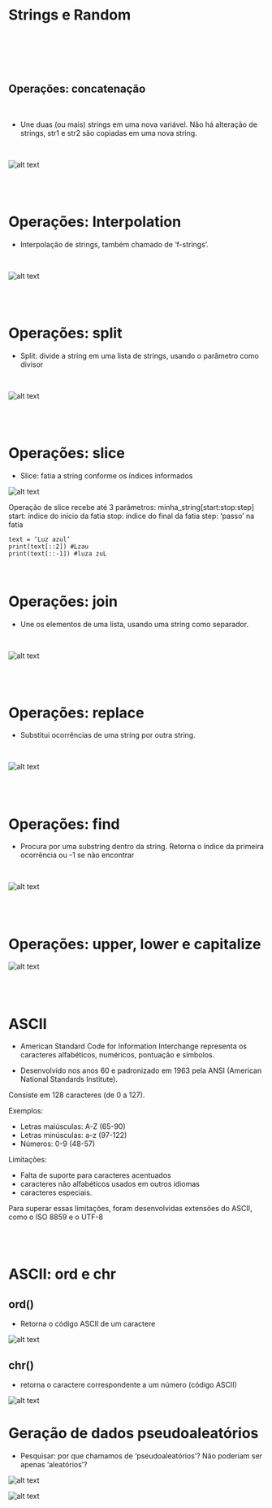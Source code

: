 <h1> Strings e Random </h1>

<br>
<br>
<br>
<br>

<h2> Operações: concatenação </h2>

<br>

- Une duas (ou mais) strings em uma nova variável. 
Não há alteração de strings, str1 e str2 são copiadas em uma nova string.

<br>

![alt text](image.png)

<br>
<br>

<h1> Operações: Interpolation </h2>

- Interpolação de strings, também chamado de ‘f-strings’.

<br>

![alt text](image-1.png)

<br>
<br>

<h1> Operações: split </h1>

- Split: divide a string em uma lista de strings, usando o parâmetro como divisor

<br>

![alt text](image-2.png)

<br>
<br>

<h1> Operações: slice </h1>

- Slice: fatia a string conforme os índices informados 

![alt text](image-3.png)

Operação de slice recebe até 3 parâmetros:
	minha_string[start:stop:step]
start: índice do início da fatia
stop: índice do final da fatia
step: ‘passo’ na fatia

````
text = ‘Luz azul’
print(text[::2]) #Lzau
print(text[::-1]) #luza zuL

````

<br>

<h1> Operações: join </h1>

- Une os elementos de uma lista, usando uma string como separador.

<br>

![alt text](image-4.png)

<br>
<br>

<h1> Operações: replace </h1>

- Substitui ocorrências de uma string por outra string.

<br>

![alt text](image-5.png)

<br>
<br>

<h1> Operações: find </h1>

- Procura por uma substring dentro da string. Retorna o índice da primeira ocorrência ou -1 se não encontrar

<br>

![alt text](image-6.png)

<br>
<br>

<h1> Operações: upper, lower e capitalize </h1>

![alt text](image-7.png)

<br>
<br>

<h1> ASCII </h1>

- American Standard Code for Information Interchange representa os caracteres alfabéticos, numéricos, pontuação e símbolos. 

- Desenvolvido nos anos 60 e padronizado em 1963 pela ANSI (American National Standards Institute).

Consiste em 128 caracteres (de 0 a 127). 

Exemplos: 
- Letras maiúsculas: A-Z (65-90)
- Letras minúsculas: a-z (97-122)
- Números: 0-9 (48-57)

Limitações:
- Falta de suporte para caracteres acentuados
- caracteres não alfabéticos usados em outros idiomas
- caracteres especiais. 

Para superar essas limitações, foram desenvolvidas extensões do ASCII, como o ISO 8859 e o UTF-8

<br>
<br>

<h1> ASCII: ord e chr </h1>

<h2> ord() </h2> 

- Retorna o código ASCII de um caractere

![alt text](image-8.png)

<h2> chr() </h2> 

- retorna o caractere correspondente a um número (código ASCII)

![alt text](image-9.png)


<h1> Geração de dados pseudoaleatórios </h1>

- Pesquisar: por que chamamos de ‘pseudoaleatórios’? Não poderiam ser apenas ‘aleatórios’?

![alt text](image-10.png)

![alt text](image-11.png)
